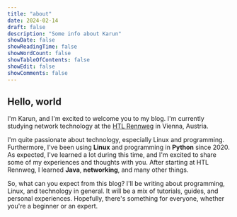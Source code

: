 ```yaml
---
title: "about"
date: 2024-02-14
draft: false
description: "Some info about Karun"
showDate: false
showReadingTime: false
showWordCount: false
showTableOfContents: false
showEdit: false
showComments: false
---
```


## Hello, world

I'm Karun, and I'm excited to welcome you to my blog. I'm currently studying network technology at the [HTL Rennweg](https://htl.rennweg.at/) in Vienna, Austria.

I'm quite passionate about technology, especially Linux and programming. Furthermore, I've been using **Linux** and programming in **Python** since 2020. As expected, I've learned a lot during this time, and I'm excited to share some of my experiences and thoughts with you. After starting at HTL Rennweg, I learned **Java**, **networking**, and many other things.

So, what can you expect from this blog? I'll be writing about programming, Linux, and technology in general. It will be a mix of tutorials, guides, and personal experiences. Hopefully, there's something for everyone, whether you're a beginner or an expert.
